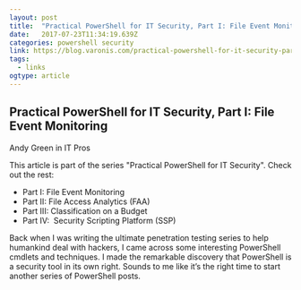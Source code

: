 ```yaml
---
layout: post 
title:  "Practical PowerShell for IT Security, Part I: File Event Monitoring" 
date:   2017-07-23T11:34:19.639Z 
categories: powershell security
link: https://blog.varonis.com/practical-powershell-for-it-security-part-i-file-event-monitoring/ 
tags:
  - links
ogtype: article 
---
```


## Practical PowerShell for IT Security, Part I: File Event Monitoring
 Andy Green in IT Pros
    

This article is part of the series "Practical PowerShell for IT Security". Check out the rest:
* Part I: File Event Monitoring
* Part II: File Access Analytics (FAA)
* Part III: Classification on a Budget
* Part IV:  Security Scripting Platform (SSP)

Back when I was writing the ultimate penetration testing series to help humankind deal with hackers, I came across some interesting PowerShell cmdlets and techniques. I made the remarkable discovery that PowerShell is a security tool in its own right. Sounds to me like it’s the right time to start another series of PowerShell posts.